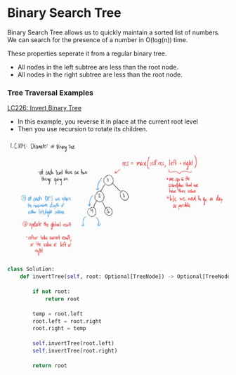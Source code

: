 # Binary Search Tree

Binary Search Tree allows us to quickly maintain a sorted list of numbers.
We can search for the presence of a number in O(log(n)) time.

These properties seperate it from a regular binary tree.
- All nodes in the left subtree are less than the root node.
- All nodes in the right subtree are less than the root node.

### Tree Traversal Examples

[LC226: Invert Binary Tree](https://leetcode.com/problems/invert-binary-tree/)

- In this example, you reverse it in place at the current root level
- Then you use recursion to rotate its children.

![image](/data_structures/trees/assets/bst.JPG)


```python
class Solution:
    def invertTree(self, root: Optional[TreeNode]) -> Optional[TreeNode]:
        
        if not root:
            return root

        temp = root.left
        root.left = root.right
        root.right = temp

        self.invertTree(root.left)
        self.invertTree(root.right)

        return root
```

